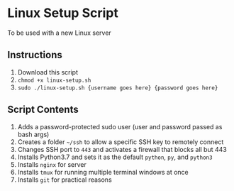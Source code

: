 Linux Setup Script
===
To be used with a new Linux server

Instructions
---
1. Download this script
2. `chmod +x linux-setup.sh`
3. `sudo ./linux-setup.sh {username goes here} {password goes here}`

Script Contents
---
1. Adds a password-protected sudo user (user and password passed as bash args)
2. Creates a folder `~/ssh` to allow a specific SSH key to remotely connect
3. Changes SSH port to `443` and activates a firewall that blocks all but 443
4. Installs Python3.7 and sets it as the default `python`, `py`, and `python3`
5. Installs `nginx` for server
6. Installs `tmux` for running multiple terminal windows at once
7. Installs `git` for practical reasons
